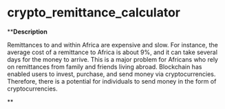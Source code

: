 # crypto_remittance_calculator


****Description**

Remittances to and within Africa are expensive and slow. For instance, the average cost of a remittance to Africa is about 9%, and it can take several days for the money to arrive. This is a major problem for Africans who rely on remittances from family and friends living abroad. Blockchain has enabled users to invest, purchase, and send money via cryptocurrencies. Therefore, there is a potential for individuals to send money in the form of cryptocurrencies.

**
